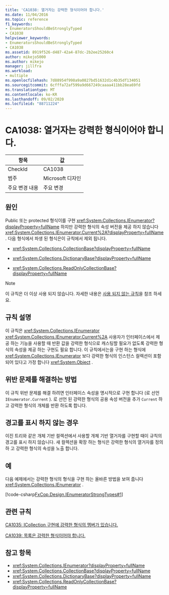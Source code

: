 ```yaml
---
title: 'CA1038: 열거자는 강력한 형식이어야 합니다.'
ms.date: 11/04/2016
ms.topic: reference
f1_keywords:
- EnumeratorsShouldBeStronglyTyped
- CA1038
helpviewer_keywords:
- EnumeratorsShouldBeStronglyTyped
- CA1038
ms.assetid: 8919f526-d487-42a4-87dc-2b2ee25260c4
author: mikejo5000
ms.author: mikejo
manager: jillfra
ms.workload:
- multiple
ms.openlocfilehash: 7d88954f998a9a0827bd51632d1c4b35df134051
ms.sourcegitcommit: 6cfffa72af599a9d667249caaaa411bb28ea69fd
ms.translationtype: MT
ms.contentlocale: ko-KR
ms.lasthandoff: 09/02/2020
ms.locfileid: "88711224"
---
```

# <a name="ca1038-enumerators-should-be-strongly-typed"></a>CA1038: 열거자는 강력한 형식이어야 합니다.

|항목|값|
|-|-|
|CheckId|CA1038|
|범주|Microsoft 디자인|
|주요 변경 내용|주요 변경|

## <a name="cause"></a>원인
Public 또는 protected 형식이를 구현 <xref:System.Collections.IEnumerator?displayProperty=fullName> 하지만 강력한 형식의 속성 버전을 제공 하지 않습니다 <xref:System.Collections.IEnumerator.Current%2A?displayProperty=fullName> . 다음 형식에서 파생 된 형식은이 규칙에서 제외 됩니다.

- <xref:System.Collections.CollectionBase?displayProperty=fullName>

- <xref:System.Collections.DictionaryBase?displayProperty=fullName>

- <xref:System.Collections.ReadOnlyCollectionBase?displayProperty=fullName>

> [!NOTE]
> 이 규칙은 더 이상 사용 되지 않습니다. 자세한 내용은 [사용 되지 않는 규칙](fxcop-rule-port-status.md#deprecated-rules)을 참조 하세요.

## <a name="rule-description"></a>규칙 설명
이 규칙은 <xref:System.Collections.IEnumerator> <xref:System.Collections.IEnumerator.Current%2A> 사용자가 인터페이스에서 제공 하는 기능을 사용할 때 반환 값을 강력한 형식으로 캐스팅할 필요가 없도록 강력한 형식의 속성을 제공 하는 구현도 필요 합니다. 이 규칙에서는을 구현 하는 형식에 <xref:System.Collections.IEnumerator> 보다 강력한 형식의 인스턴스 컬렉션이 포함 되어 있다고 가정 합니다 <xref:System.Object> .

## <a name="how-to-fix-violations"></a>위반 문제를 해결하는 방법
이 규칙 위반 문제를 해결 하려면 인터페이스 속성을 명시적으로 구현 합니다 (로 선언 `IEnumerator.Current` ). 로 선언 된 강력한 형식의 공용 속성 버전을 추가 `Current` 하 고 강력한 형식의 개체를 반환 하도록 합니다.

## <a name="when-to-suppress-warnings"></a>경고를 표시 하지 않는 경우
이진 트리와 같은 개체 기반 컬렉션에서 사용할 개체 기반 열거자를 구현할 때이 규칙의 경고를 표시 하지 않습니다. 새 컬렉션을 확장 하는 형식은 강력한 형식의 열거자를 정의 하 고 강력한 형식의 속성을 노출 합니다.

## <a name="example"></a>예
다음 예제에서는 강력한 형식의 형식을 구현 하는 올바른 방법을 보여 줍니다 <xref:System.Collections.IEnumerator> .

[!code-csharp[FxCop.Design.IEnumeratorStrongTypes#1](../code-quality/codesnippet/CSharp/ca1038-enumerators-should-be-strongly-typed_1.cs)]

## <a name="related-rules"></a>관련 규칙
[CA1035: ICollection 구현에 강력한 형식의 멤버가 있습니다.](../code-quality/ca1035.md)

[CA1039: 목록은 강력한 형식이어야 합니다.](../code-quality/ca1039.md)

## <a name="see-also"></a>참고 항목

- <xref:System.Collections.IEnumerator?displayProperty=fullName>
- <xref:System.Collections.CollectionBase?displayProperty=fullName>
- <xref:System.Collections.DictionaryBase?displayProperty=fullName>
- <xref:System.Collections.ReadOnlyCollectionBase?displayProperty=fullName>
